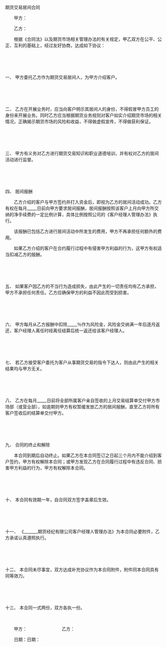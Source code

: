 



期货交易居间合同



 

　　甲方：

　　乙方：　　

　　根据《合同法》以及期货市场相关管理办法的有关规定，甲乙双方在公平、公正、互利的基础上，经过友好协商，达成如下协议：

　　

　　

一、
甲方委托乙方作为期货交易居间人，为甲方介绍客户。

　　

　　

二、
乙方在开展业务时，应当向客户明示其居间人的身份，不得假冒甲方员工的身份来开展业务。同时乙方应当根据期货业务规则对客户如实介绍期货市场的相关情况，正确揭示期货市场的风险和收益，不得做虚假宣传，不得做获利保证。

　　

　　

三、
甲方有义务对乙方进行期货交易知识和职业道德培训，并有权对乙方的居间活动进行监督。

　　

　　

四、
居间报酬

　　乙方介绍的客户与甲方签约并打入资金后，即视为乙方的居间活动成功。乙方有权在每月_____日前向甲方要求居间报酬，居间报酬按照该客户上月向甲方所交纳的净手续费的一定比例计算，具体比例按照公司的《客户经理人管理办法》执行。

　　该报酬已包括乙方进行居间活动中所发生的费用，甲方不再承担任何额外的费用。

　　如果乙方介绍的客户在合约履行过程中有侵害甲方利益的行为，这甲方有权适当扣减乙方的报酬。

　　

　　

五、
如果客户因乙方的不当行为造成损失，由此产生的一切责任均有乙方承担，甲方不承担任何责任。乙方应确保甲方的利益不因此而受到损害。

　　

　　

六、
甲方每月从乙方报酬中扣除_____％作为风险金，风险金交纳满一年后逐月返还，客户经理人离任时经离任结算后统一返还给该客户经理人。

　　

　　

七、
若乙方接受客户委托为客户从事期货交易的指令下达人，则由此产生的相关结果均与甲方无关。

　　

　　

八、
乙方在每月_____日前将全部所属客户亲自签收的上月交易结算单交付甲方市场部（或营业部），如逾期则甲方有权暂缓发放乙方的居间报酬，直至乙方将所有客户签收后的结算单交付甲方。

　　

　　

九、
合同的终止和解除

　　本合同到期后自动终止。如果乙方在本合同签订之日起三个月内不能介绍到客户签约，甲方有权解除本合同；或甲方发现乙方在合同履行过程中有违反合同、损害甲方利益的行为，甲方有权解除本合同。

　　

　　

十、
本合同有效期一年，自合同双方签字盖章后生效。

　　

　　

十一、
《_______期货经纪有限公司客户经理人管理办法》为本合同必要附件，乙方承诺认真遵照执行。

　　

　　

十二、
本合同未尽事宜，双方达成补充协议作为本合同附件，附件同本合同具有同等效力。

　　

　　

十三、
本合同一式两份，双方各执一份。

　　

　　甲方：　　　　　　　　乙方：

　　日期：日期：